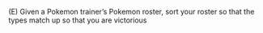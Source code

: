 (E)
Given a Pokemon trainer’s Pokemon roster, sort your roster so that the types
match up so that you are victorious
